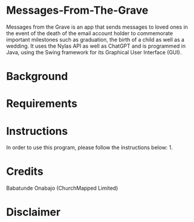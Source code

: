 # Messages-From-The-Grave
Messages from the Grave is an app that sends messages to loved ones in the event of the death of the email account holder to commemorate important milestones such as graduation, the birth of a child as well as a wedding. It uses the Nylas API as well as ChatGPT and is programmed in Java, using the Swing framework for its Graphical User Interface (GUI).

# Background

# Requirements

# Instructions
In order to use this program, please follow the instructions below:
1. 

# Credits
Babatunde Onabajo (ChurchMapped Limited)

# Disclaimer

